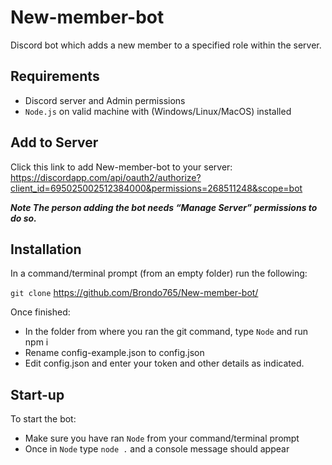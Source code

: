 # New-member-bot
Discord bot which adds a new member to a specified role within the server.

## Requirements
- Discord server and Admin permissions
- `Node.js` on valid machine with (Windows/Linux/MacOS) installed

## Add to Server

Click this link to add New-member-bot to your server:
https://discordapp.com/api/oauth2/authorize?client_id=695025002512384000&permissions=268511248&scope=bot

***Note The person adding the bot needs “Manage Server” permissions to do so.***

## Installation
In a command/terminal prompt (from an empty folder) run the following:

`git clone` https://github.com/Brondo765/New-member-bot/

Once finished:

- In the folder from where you ran the git command, type `Node` and run npm i
- Rename config-example.json to config.json
- Edit config.json and enter your token and other details as indicated.

## Start-up
To start the bot:
- Make sure you have ran `Node` from your command/terminal prompt 
- Once in `Node` type `node .` and a console message should appear
